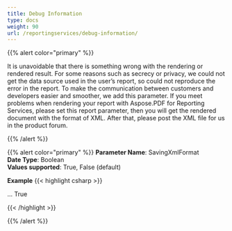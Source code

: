 ```yaml
---
title: Debug Information
type: docs
weight: 90
url: /reportingservices/debug-information/
---
```


{{% alert color="primary" %}} 

It is unavoidable that there is something wrong with the rendering or rendered result. For some reasons such as secrecy or privacy, we could not get the data source used in the user’s report, so could not reproduce the error in the report. To make the communication between customers and developers easier and smoother, we add this parameter. If you meet problems when rendering your report with Aspose.PDF for Reporting Services, please set this report parameter, then you will get the rendered document with the format of XML. After that, please post the XML file for us in the product forum.

{{% /alert %}} 

{{% alert color="primary" %}}
**Parameter Name**: SavingXmlFormat   
**Date Type**: Boolean   
**Values supported**: True, False (default)   

**Example**
{{< highlight csharp >}}

<Render>
...
<Extension Name="APPDF" Type=" Aspose.PDF.ReportingServices.Renderer,Aspose.PDF.ReportingServices">
<Configuration>
<SavingXmlFormat > True </SavingXmlFormat>
</Configuration>
</Extension>
</Render>

{{< /highlight >}}

{{% /alert %}} 